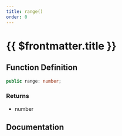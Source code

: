 ```yaml
---
title: range()
order: 0
---
```


# {{ $frontmatter.title }}

## Function Definition

```ts
public range: number;
```

### Returns

* number

## Documentation

<!--@include: ./parts/range.md-->
